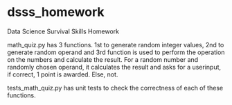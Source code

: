 # dsss_homework
Data Science Survival Skills Homework

math_quiz.py has 3 functions. 1st to generate random integer values, 2nd to generate random operand and 3rd function is
used to perform the operation on the numbers and calculate the result. For a random number and randomly chosen operand, it calculates the result and asks for a userinput, if correct, 1 point is awarded. Else, not. 

tests_math_quiz.py has unit tests to check the correctness of each of these functions. 
